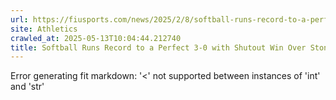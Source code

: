 ```yaml
---
url: https://fiusports.com/news/2025/2/8/softball-runs-record-to-a-perfect-3-0-with-shutout-win-over-stoney-brook.aspx
site: Athletics
crawled_at: 2025-05-13T10:04:44.212740
title: Softball Runs Record to a Perfect 3-0 with Shutout Win Over Stony Brook - FIU Athletics
---
```


Error generating fit markdown: '<' not supported between instances of 'int' and 'str'